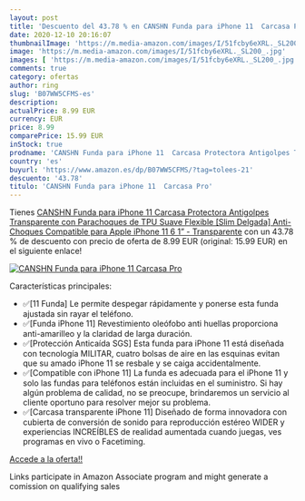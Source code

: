 ```yaml
---
layout: post
title: 'Descuento del 43.78 % en CANSHN Funda para iPhone 11  Carcasa Pro'
date: 2020-12-10 20:16:07
thumbnailImage: 'https://m.media-amazon.com/images/I/51fcby6eXRL._SL200_.jpg'
image: 'https://m.media-amazon.com/images/I/51fcby6eXRL._SL200_.jpg'
images: [ 'https://m.media-amazon.com/images/I/51fcby6eXRL._SL200_.jpg' ]
comments: true
category: ofertas
author: ring
slug: 'B07WW5CFMS-es'
description:
actualPrice: 8.99 EUR
currency: EUR
price: 8.99
comparePrice: 15.99 EUR
inStock: true
prodname: 'CANSHN Funda para iPhone 11  Carcasa Protectora Antigolpes Transparente con Parachoques de TPU Suave Flexible [Slim Delgada] Anti-Choques Compatible para Apple iPhone 11 6 1” - Transparente'
country: 'es'
buyurl: 'https://www.amazon.es/dp/B07WW5CFMS/?tag=tolees-21'
descuento: '43.78'
titulo: 'CANSHN Funda para iPhone 11  Carcasa Pro'
---
```


Tienes [CANSHN Funda para iPhone 11  Carcasa Protectora Antigolpes Transparente con Parachoques de TPU Suave Flexible [Slim Delgada] Anti-Choques Compatible para Apple iPhone 11 6 1” - Transparente](https://www.amazon.es/dp/B07WW5CFMS/?tag=tolees-21) con un 43.78 % de descuento con precio de oferta de 8.99 EUR (original: 15.99 EUR) en el siguiente enlace!

[![CANSHN Funda para iPhone 11  Carcasa Pro](https://m.media-amazon.com/images/I/51fcby6eXRL._SL200_.jpg)](https://www.amazon.es/dp/B07WW5CFMS/?tag=tolees-21)

Características principales:

- ✅[11 Funda] Le permite despegar rápidamente y ponerse esta funda ajustada sin rayar el teléfono.
- ✅[Funda iPhone 11] Revestimiento oleófobo anti huellas proporciona anti-amarilleo y la claridad de larga duración.
- ✅[Protección Anticaída SGS] Esta funda para iPhone 11 está diseñada con tecnología MILITAR, cuatro bolsas de aire en las esquinas evitan que su amado iPhone 11 se resbale y se caiga accidentalmente.
- ✅[Compatible con iPhone 11] La funda es adecuada para el iPhone 11 y solo las fundas para teléfonos están incluidas en el suministro. Si hay algún problema de calidad, no se preocupe, brindaremos un servicio al cliente oportuno para resolver mejor su problema.
- ✅[Carcasa transparente iPhone 11] Diseñado de forma innovadora con cubierta de conversión de sonido para reproducción estéreo WIDER y experiencias INCREÍBLES de realidad aumentada cuando juegas, ves programas en vivo o Facetiming.

[Accede a la oferta!!](https://www.amazon.es/dp/B07WW5CFMS/?tag=tolees-21)

Links participate in Amazon Associate program and might generate a comission on qualifying sales


